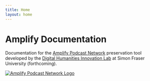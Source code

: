 ```yaml
---
title: Home
layout: home
---
```


# Amplify Documentation

Documentation for the [Amplify Podcast Network](https://amplifypodcastnetwork.ca/) preservation tool developed by the [Digital Humanities Innovation Lab](https://dhil.lib.sfu.ca) at Simon Fraser University (forthcoming).

[![Amplify Podcast Network Logo](https://i0.wp.com/amplifypodcastnetwork.ca/wp-content/uploads/2022/05/Amplify-Final-Logo-1-copy-1-edited.png?fit=1200%2C1200&ssl=1&w=640 "Amplify Logo")](https://amplifypodcastnetwork.ca)
